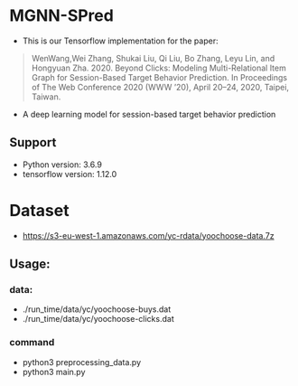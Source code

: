 # MGNN-SPred
- This is our Tensorflow implementation for the paper:
> WenWang,Wei Zhang, Shukai Liu, Qi Liu, Bo Zhang, Leyu Lin, and Hongyuan Zha. 2020. Beyond Clicks: Modeling Multi-Relational Item Graph for Session-Based Target Behavior Prediction. In Proceedings of The Web Conference 2020 (WWW ’20), April 20–24, 2020, Taipei, Taiwan.


- A deep learning model for session-based target behavior prediction

## Support
- Python version: 3.6.9
- tensorflow version: 1.12.0

# Dataset
- https://s3-eu-west-1.amazonaws.com/yc-rdata/yoochoose-data.7z

## Usage:
### data:
- ./run_time/data/yc/yoochoose-buys.dat
- ./run_time/data/yc/yoochoose-clicks.dat

### command
- python3 preprocessing_data.py
- python3 main.py
